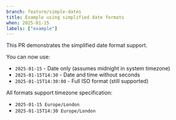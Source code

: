```yaml
---
branch: feature/simple-dates
title: Example using simplified date formats
when: 2025-01-15
labels: ["example"]
---
```


This PR demonstrates the simplified date format support.

You can now use:
- `2025-01-15` - Date only (assumes midnight in system timezone)
- `2025-01-15T14:30` - Date and time without seconds
- `2025-01-15T14:30:00` - Full ISO format (still supported)

All formats support timezone specification:
- `2025-01-15 Europe/London`
- `2025-01-15T14:30 Europe/London`